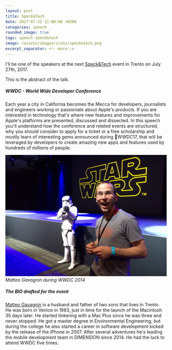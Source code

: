 ```yaml
---
layout: post
title: Speck&Tech
date: 2017-07-22 11:00:00 +0200
categories: speech
rounded_image: true
tags: speech speck&tech
image: /assets/images/icons/speck&tech.png
excerpt_separator: <!--more-->
---
```


I'll be one of the speakers at the next [Speck&Tech](https://speckand.tech) event in Trento on July 27th, 2017.

This is the abstract of the talk.

##### WWDC - World Wide Developer Conference

Each year a city in California becomes the Mecca for developers, journalists and engineers working or passionate about Apple's products. If you are interested in technology that's where new features and improvements for Apple's platforms are presented, discussed and dissected. In this speech you'll understand how the conference and related events are structured, why you should consider to apply for a ticket or a free scholarship and mostly learn of interesting gems announced during WWDC17, that will be leveraged by developers to create amazing new apps and features used by hundreds of millions of people.

![Matteo Gavagnin during WWDC 2014](/assets/images/star-wars.jpg#center100s)
_Matteo Gavagnin during WWDC 2014_

<!--more-->

##### The BIO drafted for the event

[Matteo Gavagnin](https://macteo.it) is a husband and father of two sons that lives in Trento. He was born in Venice in 1983, just in time for the launch of the Macintosh 35 days later. He started tinkering with a Mac Plus since he was three and never stopped. He got a master degree in Environmental Engineering, but during the college he also started a career in software development kicked by the release of the iPhone in 2007. After several adventures he's leading the mobile development team in DIMENSION since 2014. He had the luck to attend WWDC five times.
